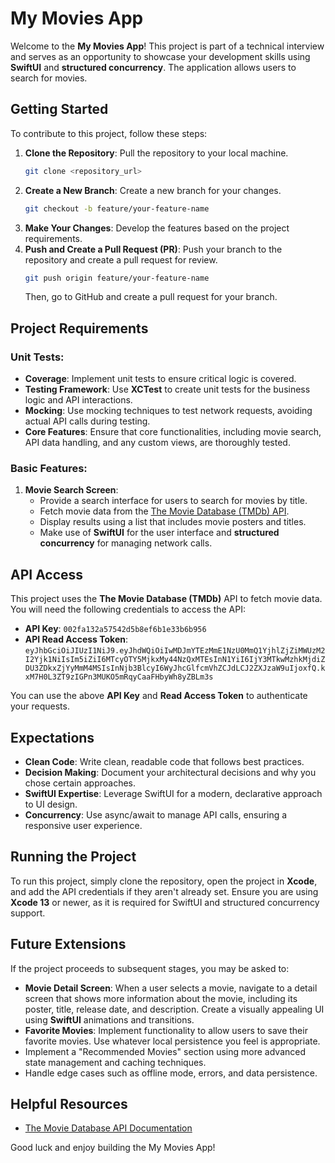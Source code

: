# My Movies App

Welcome to the **My Movies App**! This project is part of a technical interview and serves as an opportunity to showcase your development skills using **SwiftUI** and **structured concurrency**. The application allows users to search for movies.

## Getting Started
To contribute to this project, follow these steps:
1. **Clone the Repository**: Pull the repository to your local machine.
   ```sh
   git clone <repository_url>
   ```
2. **Create a New Branch**: Create a new branch for your changes.
   ```sh
   git checkout -b feature/your-feature-name
   ```
3. **Make Your Changes**: Develop the features based on the project requirements.
4. **Push and Create a Pull Request (PR)**: Push your branch to the repository and create a pull request for review.
   ```sh
   git push origin feature/your-feature-name
   ```
   Then, go to GitHub and create a pull request for your branch.

## Project Requirements

### Unit Tests:
- **Coverage**: Implement unit tests to ensure critical logic is covered.
- **Testing Framework**: Use **XCTest** to create unit tests for the business logic and API interactions.
- **Mocking**: Use mocking techniques to test network requests, avoiding actual API calls during testing.
- **Core Features**: Ensure that core functionalities, including movie search, API data handling, and any custom views, are thoroughly tested.


### Basic Features:
1. **Movie Search Screen**: 
   - Provide a search interface for users to search for movies by title.
   - Fetch movie data from the [The Movie Database (TMDb) API](https://www.themoviedb.org/documentation/api).
   - Display results using a list that includes movie posters and titles.
   - Make use of **SwiftUI** for the user interface and **structured concurrency** for managing network calls.

## API Access
This project uses the **The Movie Database (TMDb)** API to fetch movie data. You will need the following credentials to access the API:

- **API Key**: `002fa132a57542d5b8ef6b1e33b6b956`
- **API Read Access Token**: `eyJhbGciOiJIUzI1NiJ9.eyJhdWQiOiIwMDJmYTEzMmE1NzU0MmQ1YjhlZjZiMWUzM2I2Yjk1NiIsIm5iZiI6MTcyOTY5MjkxMy44NzQxMTEsInN1YiI6IjY3MTkwMzhkMjdiZDU3ZDkxZjYyMmM4MSIsInNjb3BlcyI6WyJhcGlfcmVhZCJdLCJ2ZXJzaW9uIjoxfQ.kxM7H0L3ZT9zIGPn3MUKO5mRqyCaaFHbyWh8yZBLm3s`

You can use the above **API Key** and **Read Access Token** to authenticate your requests.

## Expectations
- **Clean Code**: Write clean, readable code that follows best practices.
- **Decision Making**: Document your architectural decisions and why you chose certain approaches.
- **SwiftUI Expertise**: Leverage SwiftUI for a modern, declarative approach to UI design.
- **Concurrency**: Use async/await to manage API calls, ensuring a responsive user experience.

## Running the Project
To run this project, simply clone the repository, open the project in **Xcode**, and add the API credentials if they aren't already set. Ensure you are using **Xcode 13** or newer, as it is required for SwiftUI and structured concurrency support.

## Future Extensions
If the project proceeds to subsequent stages, you may be asked to:
- **Movie Detail Screen**: When a user selects a movie, navigate to a detail screen that shows more information about the movie, including its poster, title, release date, and description. Create a visually appealing UI using **SwiftUI** animations and transitions.
- **Favorite Movies**: Implement functionality to allow users to save their favorite movies. Use whatever local persistence you feel is appropriate.
- Implement a "Recommended Movies" section using more advanced state management and caching techniques.
- Handle edge cases such as offline mode, errors, and data persistence.

## Helpful Resources
- [The Movie Database API Documentation](https://www.themoviedb.org/documentation/api)

Good luck and enjoy building the My Movies App!
